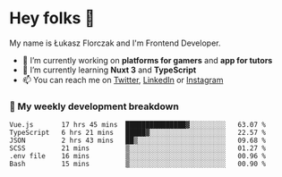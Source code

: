 # Hey folks 👋

My name is Łukasz Florczak and I'm Frontend Developer. 

- 🔭 I’m currently working on **platforms for gamers** and **app for tutors**
- 🌱 I’m currently learning **Nuxt 3** and **TypeScript**
- 📫 You can reach me on [Twitter](https://twitter.com/lukaszflorczak), [LinkedIn](https://pl.linkedin.com/in/lukasz-florczak) or [Instagram](https://instagram.com/lukaszflorczak)


### 🧮 My weekly development breakdown

<!--START_SECTION:waka-->

```text
Vue.js       17 hrs 45 mins  ███████████████▓░░░░░░░░░   63.07 %
TypeScript   6 hrs 21 mins   █████▓░░░░░░░░░░░░░░░░░░░   22.57 %
JSON         2 hrs 43 mins   ██▒░░░░░░░░░░░░░░░░░░░░░░   09.68 %
SCSS         21 mins         ▒░░░░░░░░░░░░░░░░░░░░░░░░   01.27 %
.env file    16 mins         ▒░░░░░░░░░░░░░░░░░░░░░░░░   00.96 %
Bash         15 mins         ▒░░░░░░░░░░░░░░░░░░░░░░░░   00.90 %
```

<!--END_SECTION:waka-->

<!--
**lukaszflorczak/lukaszflorczak** is a ✨ _special_ ✨ repository because its `README.md` (this file) appears on your GitHub profile.

Here are some ideas to get you started:

- 🔭 I’m currently working on ...
- 🌱 I’m currently learning ...
- 👯 I’m looking to collaborate on ...
- 🤔 I’m looking for help with ...
- 💬 Ask me about ...
- 📫 How to reach me: ...
- 😄 Pronouns: ...
- ⚡ Fun fact: ...
-->

